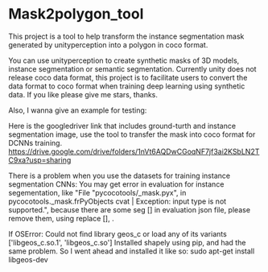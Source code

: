 # Mask2polygon_tool
This project is a tool to help transform the instance segmentation mask generated by unityperception into a polygon in coco format.

You can use unityperception to create synthetic masks of 3D models, instance segmentation or semantic segmentation. 
Currently unity does not release coco data format, this project is to facilitate users to convert the data format to coco format when training deep learning using synthetic data. If you like please give me stars, thanks.

Also, I wanna give an example for testing:

Here is the googledriver link that includes ground-turth and instance segmentation image, use the tool to transfer the mask into coco format for DCNNs training. 
https://drive.google.com/drive/folders/1nVt6AQDwCGoqNF7jf3ai2KSbLN2TC9xa?usp=sharing

There is a problem when you use the datasets for training instance segmentation CNNs:
You may get error in evaluation for instance segementation, like "File "pycocotools/_mask.pyx", in pycocotools._mask.frPyObjects
cvat          | Exception: input type is not supported.", because there are some seg [] in evaluation json file, please remove them, using replace [], . 

If OSError: Could not find library geos_c or load any of its variants ['libgeos_c.so.1', 'libgeos_c.so']
Installed shapely using pip, and had the same problem. So I went ahead and installed it like so: sudo apt-get install libgeos-dev
